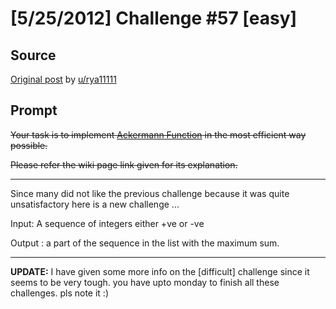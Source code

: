 # [5/25/2012] Challenge #57 [easy]

## Source

[Original post](https://old.reddit.com/r/dailyprogrammer/comments/u4mk4/5252012_challenge_57_easy/) by [u/rya11111](https://old.reddit.com/user/rya11111)

## Prompt

~~Your task is to implement [Ackermann Function](http://en.wikipedia.org/wiki/Ackermann_function) in the most efficient way possible.~~

~~Please refer the wiki page link given for its explanation.~~

____________________________________________________

Since many did not like the previous challenge because it was quite unsatisfactory here is a new challenge ...

Input: A sequence of integers either +ve or -ve

Output : a part of the sequence in the list with the maximum sum.

__________________________

**UPDATE:** I have given some more info on the [difficult] challenge since it seems to be very tough. you have upto monday to finish all these challenges. pls note it :)
